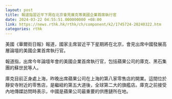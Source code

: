 ```yaml
---
layout: post
title: 報道指習近平下周在北京會見庫克等美國企業首席執行官
date: 2024-03-22 04:55:51.000000000 +08:00
link: https://news.rthk.hk/rthk/ch/component/k2/1745724-20240322.htm
categories: rthk
---
```


美國《華爾街日報》報道，國家主席習近平下星期將在北京，會見出席中國發展高層論壇的美國企業首席執行官。

報道指，出席今年論壇年會的美國企業首席執行官，包括蘋果公司的庫克、黑石集團的蘇世民等人。

庫克目前正身處上海，昨晚出席蘋果公司在上海的第八家零售店的開業。這間位於靜安寺附近的零售店，是繼紐約第五大道後，全球第二大的旗艦店。庫克之前接受內地傳媒訪問時表示，中國是蘋果公司最重要的供應鏈所在地。
